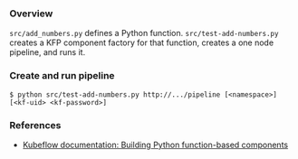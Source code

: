 ### Overview

`src/add_numbers.py` defines a Python function. `src/test-add-numbers.py` creates a KFP component factory for that function, creates a one node pipeline, and runs it.

### Create and run pipeline

```
$ python src/test-add-numbers.py http://.../pipeline [<namespace>] [<kf-uid> <kf-password>]
```

### References

- [Kubeflow documentation: Building Python function-based components](https://www.kubeflow.org/docs/components/pipelines/sdk/python-function-components/)